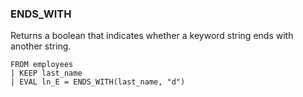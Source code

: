 <!--
This is generated by ESQL’s AbstractFunctionTestCase. Do no edit it. See ../README.md for how to regenerate it.
-->

### ENDS_WITH
Returns a boolean that indicates whether a keyword string ends with another string.

```
FROM employees
| KEEP last_name
| EVAL ln_E = ENDS_WITH(last_name, "d")
```

